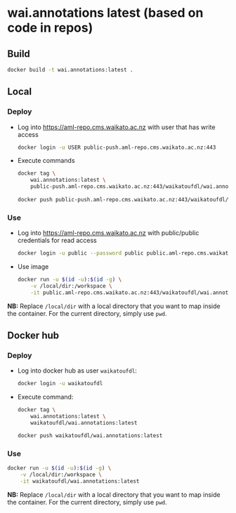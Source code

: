 # wai.annotations latest (based on code in repos)

## Build

```bash
docker build -t wai.annotations:latest .
```

## Local

### Deploy

* Log into https://aml-repo.cms.waikato.ac.nz with user that has write access

  ```bash
  docker login -u USER public-push.aml-repo.cms.waikato.ac.nz:443
  ```

* Execute commands

  ```bash
  docker tag \
      wai.annotations:latest \
      public-push.aml-repo.cms.waikato.ac.nz:443/waikatoufdl/wai.annotations:latest
      
  docker push public-push.aml-repo.cms.waikato.ac.nz:443/waikatoufdl/wai.annotations:latest
  ```

### Use

* Log into https://aml-repo.cms.waikato.ac.nz with public/public credentials for read access

  ```bash
  docker login -u public --password public public.aml-repo.cms.waikato.ac.nz:443
  ```

* Use image

  ```bash
  docker run -u $(id -u):$(id -g) \
      -v /local/dir:/workspace \
      -it public.aml-repo.cms.waikato.ac.nz:443/waikatoufdl/wai.annotations:latest
  ```

**NB:** Replace `/local/dir` with a local directory that you want to map inside the container. 
For the current directory, simply use `pwd`.


## Docker hub

### Deploy

* Log into docker hub as user `waikatoufdl`:

  ```bash
  docker login -u waikatoufdl
  ```

* Execute command:

  ```bash
  docker tag \
      wai.annotations:latest \
      waikatoufdl/wai.annotations:latest
  
  docker push waikatoufdl/wai.annotations:latest
  ```

### Use

```bash
docker run -u $(id -u):$(id -g) \
    -v /local/dir:/workspace \
    -it waikatoufdl/wai.annotations:latest
```

**NB:** Replace `/local/dir` with a local directory that you want to map inside the container. 
For the current directory, simply use `pwd`.
